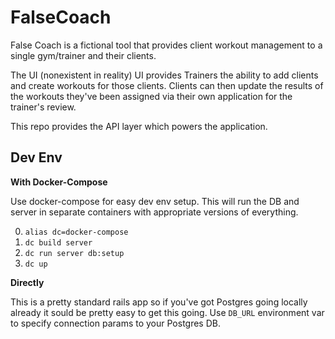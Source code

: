 # FalseCoach

False Coach is a fictional tool that provides client workout management to a
single gym/trainer and their clients.

The UI (nonexistent in reality) UI provides Trainers the ability to add clients
and create workouts for those clients.  Clients can then update the results
of the workouts they've been assigned via their own application for the
trainer's review.

This repo provides the API layer which powers the application.

## Dev Env

**With Docker-Compose**

Use docker-compose for easy dev env setup.  This will run the DB and server
in separate containers with appropriate versions of everything.

0. `alias dc=docker-compose`
0. `dc build server`
0. `dc run server db:setup`
0. `dc up`

**Directly**

This is a pretty standard rails app so if you've got Postgres going locally already it
sould be pretty easy to get this going.  Use `DB_URL` environment var to specify
connection params to your Postgres DB.
